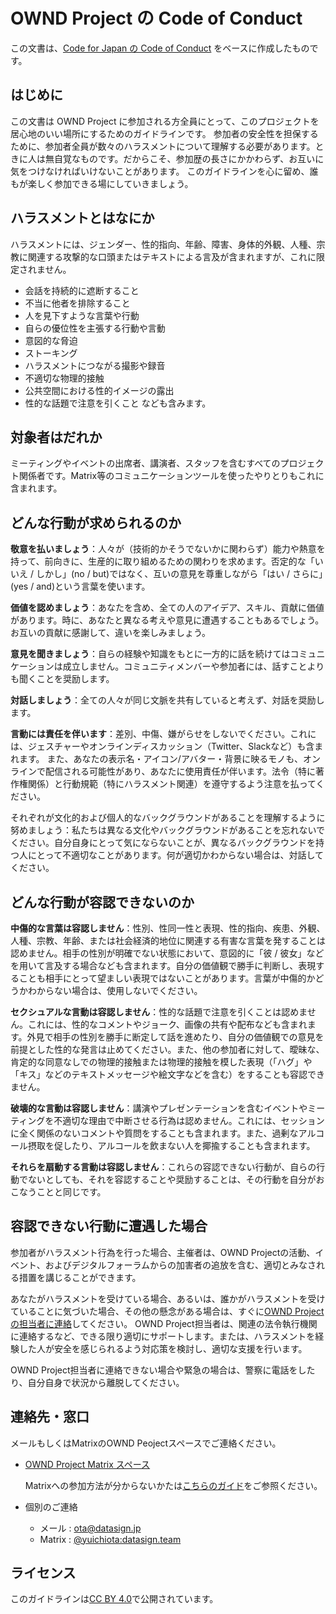 # OWND Project の Code of Conduct
この文書は、[Code for Japan の Code of Conduct](https://github.com/codeforjapan/codeofconduct) をベースに作成したものです。

## はじめに
この文書は OWND Project に参加される方全員にとって、このプロジェクトを居心地のいい場所にするためのガイドラインです。
参加者の安全性を担保するために、参加者全員が数々のハラスメントについて理解する必要があります。ときに人は無自覚なものです。だからこそ、参加歴の長さにかかわらず、お互いに気をつけなければいけないことがあります。
このガイドラインを心に留め、誰もが楽しく参加できる場にしていきましょう。

## ハラスメントとはなにか
ハラスメントには、ジェンダー、性的指向、年齢、障害、身体的外観、人種、宗教に関連する攻撃的な口頭またはテキストによる言及が含まれますが、これに限定されません。
* 会話を持続的に遮断すること
* 不当に他者を排除すること
* 人を見下すような言葉や行動
* 自らの優位性を主張する行動や言動
* 意図的な脅迫
* ストーキング
* ハラスメントにつながる撮影や録音
* 不適切な物理的接触
* 公共空間における性的イメージの露出
* 性的な話題で注意を引くこと
なども含みます。

## 対象者はだれか
ミーティングやイベントの出席者、講演者、スタッフを含むすべてのプロジェクト関係者です。Matrix等のコミュニケーションツールを使ったやりとりもこれに含まれます。

## どんな行動が求められるのか
**敬意を払いましょう**：人々が（技術的かそうでないかに関わらず）能力や熱意を持って、前向きに、生産的に取り組めるための関わりを求めます。否定的な「いいえ / しかし」(no / but)ではなく、互いの意見を尊重しながら「はい / さらに」(yes / and)という言葉を使います。

**価値を認めましょう**：あなたを含め、全ての人のアイデア、スキル、貢献に価値があります。時に、あなたと異なる考えや意見に遭遇することもあるでしょう。お互いの貢献に感謝して、違いを楽しみましょう。

**意見を聞きましょう**：自らの経験や知識をもとに一方的に話を続けてはコミュニケーションは成立しません。コミュニティメンバーや参加者には、話すことよりも聞くことを奨励します。

**対話しましょう**：全ての人々が同じ文脈を共有していると考えず、対話を奨励します。

**言動には責任を伴います**：差別、中傷、嫌がらせをしないでください。これには、ジェスチャーやオンラインディスカッション（Twitter、Slackなど）も含まれます。
また、あなたの表示名・アイコン/アバター・背景に映るモノも、オンラインで配信される可能性があり、あなたに使用責任が伴います。法令（特に著作権関係）と行動規範（特にハラスメント関連）を遵守するよう注意を払ってください。

それぞれが文化的および個人的なバックグラウンドがあることを理解するように努めましょう：私たちは異なる文化やバックグラウンドがあることを忘れないでください。自分自身にとって気にならないことが、異なるバックグラウンドを持つ人にとって不適切なことがあります。何が適切かわからない場合は、対話してください。

## どんな行動が容認できないのか
**中傷的な言葉は容認しません**：性別、性同一性と表現、性的指向、疾患、外観、人種、宗教、年齢、または社会経済的地位に関連する有害な言葉を発することは認めません。相手の性別が明確でない状態において、意図的に「彼 / 彼女」などを用いて言及する場合なども含まれます。自分の価値観で勝手に判断し、表現することも相手にとって望ましい表現ではないことがあります。言葉が中傷的かどうかわからない場合は、使用しないでください。

**セクシュアルな言動は容認しません**：性的な話題で注意を引くことは認めません。これには、性的なコメントやジョーク、画像の共有や配布なども含まれます。外見で相手の性別を勝手に断定して話を進めたり、自分の価値観での意見を前提とした性的な発言は止めてください。また、他の参加者に対して、曖昧な、肯定的な同意なしでの物理的接触または物理的接触を模した表現（「ハグ」や「キス」などのテキストメッセージや絵文字などを含む）をすることも容認できません。

**破壊的な言動は容認しません**：講演やプレゼンテーションを含むイベントやミーティングを不適切な理由で中断させる行為は認めません。これには、セッションに全く関係のないコメントや質問をすることも含まれます。また、過剰なアルコール摂取を促したり、アルコールを飲まない人を揶揄することも含まれます。

**それらを扇動する言動は容認しません**：これらの容認できない行動が、自らの行動でないとしても、それを容認することや奨励することは、その行動を自分がおこなうことと同じです。

## 容認できない行動に遭遇した場合
参加者がハラスメント行為を行った場合、主催者は、OWND Projectの活動、イベント、およびデジタルフォーラムからの加害者の追放を含む、適切とみなされる措置を講じることができます。

あなたがハラスメントを受けている場合、あるいは、誰かがハラスメントを受けていることに気づいた場合、その他の懸念がある場合は、すぐに[OWND Projectの担当者に連絡](#連絡先・窓口)してください。  OWND Project担当者は、関連の法令執行機関に連絡するなど、できる限り適切にサポートします。または、ハラスメントを経験した人が安全を感じられるよう対応策を検討し、適切な支援を行います。

OWND Project担当者に連絡できない場合や緊急の場合は、警察に電話をしたり、自分自身で状況から離脱してください。

## 連絡先・窓口
メールもしくはMatrixのOWND Peojectスペースでご連絡ください。
- [OWND Project Matrix スペース](https://matrix.to/#/!EdKfOXCYPSFCXmxTqw:matrix.org?via=matrix.org)

    Matrixへの参加方法が分からないかたは[こちらのガイド]()をご参照ください。

- 個別のご連絡
    - メール : ota@datasign.jp
    - Matrix : [@yuichiota:datasign.team](https://matrix.to/#/@yuichiota:datasign.team)

## ライセンス
このガイドラインは[CC BY 4.0](https://creativecommons.org/licenses/by/4.0/)で公開されています。

